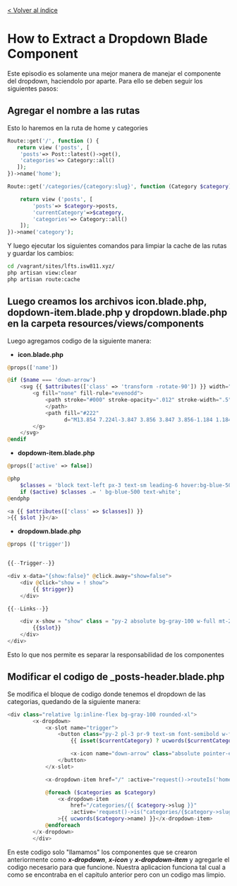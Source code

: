 [< Volver al índice](../index.md)

# How to Extract a Dropdown Blade Component

Este episodio es solamente una mejor manera de manejar el componente del dropdown, haciendolo por aparte. Para ello se deben seguir los siguientes pasos:

## Agregar el nombre a las rutas

Esto lo haremos en la ruta de home y categories

```php
Route::get('/', function () {
   return view ('posts', [
    'posts'=> Post::latest()->get(),
    'categories'=> Category::all()
   ]);
})->name('home');

Route::get('/categories/{category:slug}', function (Category $category) {

    return view ('posts', [
        'posts'=> $category->posts,
        'currentCategory'=>$category,
        'categories'=> Category::all()
    ]);
})->name('category');
```

Y luego ejecutar los siguientes comandos para limpiar la cache de las rutas y guardar los cambios:

```bash
cd /vagrant/sites/lfts.isw811.xyz/
php artisan view:clear
php artisan route:cache
```

## Luego creamos los archivos **icon.blade.php**, **dopdown-item.blade.php** y **dropdown.blade.php**  en la carpeta resources/views/components

Luego agregamos codigo de la siguiente manera:

- **icon.blade.php**
```php
@props(['name'])

@if ($name === 'down-arrow')
    <svg {{ $attributes(['class' => 'transform -rotate-90']) }} width="22" height="22" viewBox="0 0 22 22">
        <g fill="none" fill-rule="evenodd">
            <path stroke="#000" stroke-opacity=".012" stroke-width=".5" d="M21 1v20.16H.84V1z">
            </path>
            <path fill="#222"
                  d="M13.854 7.224l-3.847 3.856 3.847 3.856-1.184 1.184-5.04-5.04 5.04-5.04z"></path>
        </g>
    </svg>
@endif

```


- **dopdown-item.blade.php**

```php
@props(['active' => false])

@php
    $classes = 'block text-left px-3 text-sm leading-6 hover:bg-blue-500 focus:bg-blue-500 hover:text-white focus:text-white';
    if ($active) $classes .= ' bg-blue-500 text-white';
@endphp

<a {{ $attributes(['class' => $classes]) }}
>{{ $slot }}</a>

```

- **dropdown.blade.php**

```php
@props (['trigger'])


{{--Trigger--}}

<div x-data="{show:false}" @click.away="show=false">
    <div @click="show = ! show">
        {{ $trigger}}
    </div>

{{--Links--}}

    <div x-show = "show" class = "py-2 absolute bg-gray-100 w-full mt-2 rounded-xl z-50" style="display:none">
        {{$slot}}
    </div>
</div>

```

Esto lo que nos permite es separar la responsabilidad de los componentes


## Modificar el codigo de **_posts-header.blade.php**

Se modifica el bloque de codigo donde tenemos el dropdown de las categorias, quedando de la siguiente manera:

```php
<div class="relative lg:inline-flex bg-gray-100 rounded-xl">
        <x-dropdown>
            <x-slot name="trigger">
                <button class="py-2 pl-3 pr-9 text-sm font-semibold w-full lg:w-32 text-left flex lg:inline-flex">
                    {{ isset($currentCategory) ? ucwords($currentCategory->name) : 'Categories' }}

                    <x-icon name="down-arrow" class="absolute pointer-events-none" style="right: 12px;"/>
                </button>
            </x-slot>

            <x-dropdown-item href="/" :active="request()->routeIs('home')">All</x-dropdown-item>

            @foreach ($categories as $category)
                <x-dropdown-item
                    href="/categories/{{ $category->slug }}"
                    :active='request()->is("categories/{$category->slug}")'
                >{{ ucwords($category->name) }}</x-dropdown-item>
            @endforeach
        </x-dropdown>
        </div>
```

En este codigo solo "llamamos" los componentes que se crearon anteriormente como ***x-dropdown***, ***x-icon*** y ***x-dropdown-item*** y agregarle el codigo necesario para que funcione. Nuestra aplicacion funciona tal cual a como se encontraba en el capitulo anterior pero con un codigo mas limpio.
